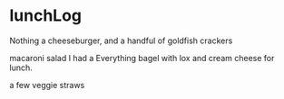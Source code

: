 # lunchLog
Nothing
a cheeseburger, and a handful of goldfish crackers

macaroni salad
I had a Everything bagel with lox and cream cheese for lunch.

a few veggie straws